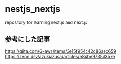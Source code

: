 # nestjs_nextjs

repository for learning next.js and next.js

## 参考にした記事

https://qiita.com/G-awa/items/3e15f954c42c86aec659<br>
https://zenn.dev/azukiazusa/articles/e84be9735d357e
